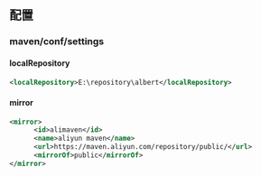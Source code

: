 ## 配置

### maven/conf/settings

#### localRepository

```xml
<localRepository>E:\repository\albert</localRepository>
```

#### mirror

```xml
<mirror>
      <id>alimaven</id>
      <name>aliyun maven</name>
      <url>https://maven.aliyun.com/repository/public/</url>
      <mirrorOf>public</mirrorOf>       
</mirror>
```

